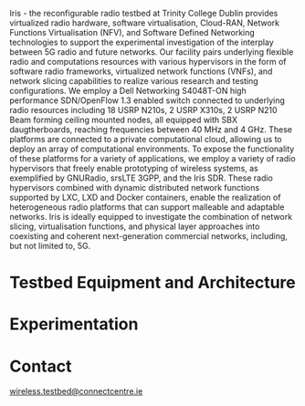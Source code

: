 <!-- TITLE: Iris -->
<!-- SUBTITLE: 5G radio and future networks experimentation platform -->

Iris - the reconfigurable radio testbed at Trinity College Dublin provides virtualized radio hardware, software virtualisation, Cloud-RAN, Network Functions Virtualisation (NFV), and Software Defined Networking technologies to support the experimental investigation of the interplay between 5G radio and future networks. Our facility pairs underlying flexible radio and computations resources with various hypervisors in the form of software radio frameworks, virtualized network functions (VNFs), and network slicing capabilities to realize various research and testing configurations. We employ a Dell Networking S4048T-ON high performance SDN/OpenFlow 1.3 enabled switch connected to underlying radio resources including 18 USRP N210s, 2 USRP X310s, 2 USRP N210 Beam forming ceiling mounted nodes, all equipped with SBX daugtherboards, reaching frequencies between 40 MHz and 4 GHz. These platforms are connected to a private computational cloud, allowing us to deploy an array of computational environments. To expose the functionality of these platforms for a variety of applications, we employ a variety of radio hypervisors that freely enable prototyping of wireless systems, as exemplified by GNURadio, srsLTE 3GPP, and the Iris SDR. These radio hypervisors combined with dynamic distributed network functions supported by LXC, LXD and Docker containers, enable the realization of heterogeneous radio platforms that can support malleable and adaptable networks. Iris is ideally equipped to investigate the combination of network slicing, virtualisation functions, and physical layer approaches into coexisting and coherent next-generation commercial networks, including, but not limited to, 5G.
# Testbed Equipment and Architecture

# Experimentation


# Contact

wireless.testbed@connectcentre.ie